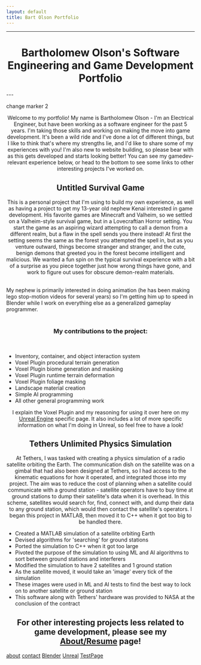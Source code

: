 ```yaml
---
layout: default
title: Bart Olson Portfolio
---
```


---
<h1 style="text-align:center;">Bartholomew Olson's Software Engineering and Game Development Portfolio  </h1>  
---
<p>change marker 2</p>
<p style="text-align:center; max-width: 800px;">Welcome to my portfolio! My name is Bartholomew Olson - I'm an Electrical Engineer, but have been working as a software engineer for the past 5 years. I'm taking those skills and working on making the move into game development. It's been a wild ride and I've done a lot of different things, but I like to think that's where my strengths lie, and I'd like to share some of my experiences with you! I'm also new to website building, so please bear with as this gets developed and starts looking better!  You can see my gamedev-relevant experience below, or head to the bottom to see some links to other interesting projects I've worked on.  </p>


<h2 style="text-align:center;">Untitled Survival Game  </h2>
<p style="text-align:center;">This is a personal project that I'm using to build my own experience, as well as having a project to get my 13-year old nephew Kenai interested in game development. His favorite games are Minecraft and Valheim, so we settled on a Valheim-style survival game, but in a Lovecraftian Horror setting. You start the game as an aspiring wizard attempting to call a demon from a different realm, but a flaw in the spell sends you there instead! At first the setting seems the same as the forest you attempted the spell in, but as you venture outward, things become stranger and stranger, and the cute, benign demons that greeted you in the forest become intelligent and malicious. We wanted a fun spin on the typical survival experience with a bit of a surprise as you piece together just how wrong things have gone, and work to figure out uses for obscure demon-realm materials.<br><br>

My nephew is primarily interested in doing animation (he has been making lego stop-motion videos for several years) so I'm getting him up to speed in Blender while I work on everything else as a generalized gameplay programmer.  <br><br>

<h3 style="text-align:center;">My contributions to the project:</h3><br>
<ul>
    <li>Inventory, container, and object interaction system</li>
    <li>Voxel Plugin procedural terrain generation</li>
    <li>Voxel Plugin biome generation and masking</li>
    <li>Voxel Plugin runtime terrain deformation</li>
    <li>Voxel Plugin foliage masking</li>
    <li>Landscape material creation</li>
    <li>Simple AI programming</li>
    <li>All other general programming work</li>
</ul>
</p>

<p style="text-align:center;">I explain the Voxel Plugin and my reasoning for using it over here on my <a href="https://bart-olson.github.io/Portfolio/unreal/">Unreal Engine</a> specific page.  It also includes a lot of more specific information on what I'm doing in Unreal, so feel free to have a look! </p>


<h2 style="text-align:center;">Tethers Unlimited Physics Simulation  </h2>
<p style="text-align:center;">At Tethers, I was tasked with creating a physics simulation of a radio satellite orbiting the Earth. The communication dish on the satellite was on a gimbal that had also been designed at Tethers, so I had access to the kinematic equations for how it operated, and integrated those into my project. The aim was to reduce the cost of planning when a satellite could communicate with a ground station - satellite operators have to buy time at ground stations to dump their satellite's data when it is overhead. In this scheme, satellites would search for, find, connect with, and dump their data to any ground station, which would then contact the satellite's operators. I began this project in MATLAB, then moved it to C++ when it got too big to be handled there.  </p>

<p style="text-align:center;"><ul>
    <li>Created a MATLAB simulation of a satellite orbiting Earth </li>
    <li>Devised algorithms for 'searching' for ground stations </li>
    <li>Ported the simulation to C++ when it got too large </li>
    <li>Pivoted the purpose of the simulation to using ML and AI algorithms to sort between ground stations and interferers </li>
    <li>Modified the simulation to have 2 satellites and 1 ground station </li>
    <li>As the satellite moved, it would take an 'image' every tick of the simulation </li>
    <li>These images were used in ML and AI tests to find the best way to lock on to another satellite or ground station </li>
    <li>This software along with Tethers' hardware was provided to NASA at the conclusion of the contract </li>
</ul></p>

<h2 style="text-align:center;">For other interesting projects less related to game development, please see my <a href="https://bart-olson.github.io/Portfolio/about/">About/Resume</a> page!  </h2>

[about](https://bart-olson.github.io/Portfolio/about/)
[contact](https://bart-olson.github.io/Portfolio/contact/)
[Blender](https://bart-olson.github.io/Portfolio/blender/)
[Unreal](https://bart-olson.github.io/Portfolio/unreal/)
[TestPage](https://bart-olson.github.io/Portfolio/test)
